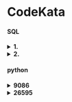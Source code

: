 # CodeKata
#### SQL
<details>
<summary><b>1. </b></summary>

[link](https://school.programmers.co.kr/learn/courses/30/lessons/301647)

```sql
SELECT A.ID, A.GENOTYPE, B.GENOTYPE AS PARENT_GENOTYPE
FROM ECOLI_DATA A JOIN ECOLI_DATA B
ON A.PARENT_ID=B.ID
WHERE A.GENOTYPE & B.GENOTYPE = B.GENOTYPE
ORDER BY A.ID
```
- 테이블 두개를 ID와 PARENT_ID 기준으로 묶어서 부모자식 관계 구현
- 형질을 2진수로 바꾸는 과정은 굳이 필요없음
- & 연산자를 써서 각 비트를 비교해서 결과가 B의 GENOTYPE이 되면 됨
</details>

<details>
<summary><b>2. </b></summary>

```sql
WITH M AS (
    SELECT YEAR(DIFFERENTIATION_DATE) AS YEAR,
    MAX(SIZE_OF_COLONY) AS SIZE
    FROM ECOLI_DATA
    GROUP BY YEAR
)
SELECT M.YEAR, M.SIZE-E.SIZE_OF_COLONY AS YEAR_DEV, E.ID
FROM ECOLI_DATA E JOIN M
ON YEAR(E.DIFFERENTIATION_DATE)=M.YEAR
ORDER BY M.YEAR, YEAR_DEV
```
- `ONLY_FULL_GROUP_BY`모드가 활성화되어 있어 `YEAR`만으로 그룹화 할 수 없다. 
- 서브쿼리를 활용해 먼저 각 년도의 집단의 최대 크기를 구하고, 각 집단마다 그 년도의 최대 크기와의 차를 구함

</details>

#### python

<details>
<summary><b>9086</b></summary>

[link](https://www.acmicpc.net/problem/9086)

```python
t=int(input())
for i in range(t):
    s=input()
    print(s[0]+s[-1])
```

</details>

<details>
<summary><b>26595</b></summary>

[link](https://www.acmicpc.net/problem/26595)
knapsack

<b>1st try:</b>

```python
def search(n,p,c,i=[0,0]):
    a,b=0,0
    if n>=p[0]:
        i[0]+=1
        ia=treesearch(n-p[0],p,c,i)
        a=c[0]*i[0]+c[1]*i[0]
    if n>=p[1]:
        i[1]+=1
        ib=treesearch(n-p[1],p,c,i)
        b=c[0]*i[0]+c[1]*i[1]
    if a>b: i=ia
    elif b<a: i=ib
    return i

n=int(input())
p=[0,0]
c=[0,0]
c[1],p[0],c[1],p[1]=map(int,input().split())

print(treesearch(n,p,c))
```
- 재귀함수로 treesearch를 구현했더니, 유닛 수를 리스트로 구현해 넘기는 바람에 모든 재귀함수 과정에서 리스트 변동이 누적되어 값이 이상하게 출력됨
- 문제의 i리스트를 정수로 변경하거나 리스트복제를 이용해 대체

<b>2nd try:</b>

```python
def treesearch(n,p,c,x=0,y=0):
    a,b=0,0
    if n>=p[0]:
        xa,ya=treesearch(n-p[0],p,c,x+1,y)
        a=c[0]*xa+c[1]*ya
    if n>=p[1]:
        xb,yb=treesearch(n-p[1],p,c,x,y+1)
        b=c[0]*xb+c[1]*yb
    if a>b: x,y=xa,ya
    elif b>a: x,y=xb,yb
    return x,y

n=int(input())
c=[0,0]
p=[0,0]
c[0],p[0],c[1],p[1]=map(int,input().split())

x,y=treesearch(n,p,c)
print(x,y)
```
- 리스트로 넘겨주던 갯수 관련 데이터를 정수로 넘겨줌, 각 재귀마다 독립적으로 관리
- 시간초과 발생

<b>3rd try:</b>

```python
n=int(input())
a,pa,b,pb=map(int,input().split())
X,Y,m=0,0,0
for x in range(n//pa +1):
    y=(n-pa*x)//pb
    p=a*x+b*y
    if p>m: X,Y,m=x,y,p
print(X,Y)
```
- 아예 트리탐색을 때려치우고 모든 X마다 탐색을 시도했는데 놀랍게도 결과가 더 좋았다
- 그래도 여전히 시간초과가 걸리긴 한다
- x와 y중 반복횟수가 더 적은 것을 찾거나 해야할듯

<b>4th try:</b>

```python
n=int(input())
a,pa,b,pb=map(int,input().split())
X,Y,m=0,0,0
for x in range(n//pa,-1,-1):
    y=(n-pa*x)//pb
    p=a*x+b*y
    if p>m: X,Y,m=x,y,p
print(X,Y)
```
- G센세가 x가 감소하면서 검색하는 방안을 제공해줬다. 얼마나 성능이 좋을지 긴가민가했는데 통과할 줄이야.
- 감소하면서 검색할 경우 더 빨리 최적값을 찾을 확률이 높아 최적값을 갱신하는 코드가 덜 작동하게 됨

</details>